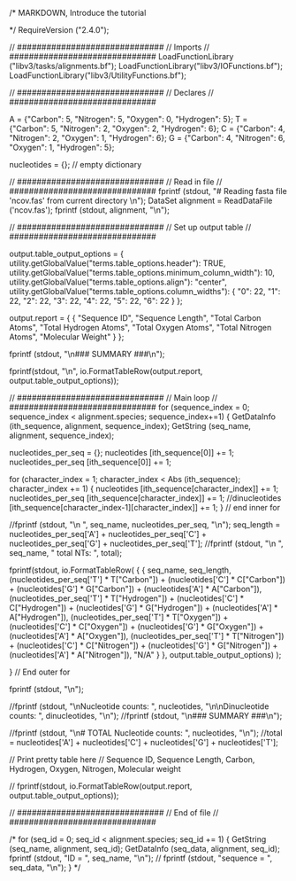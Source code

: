 /*
MARKDOWN, Introduce the tutorial

*/
RequireVersion ("2.4.0");

// ##############################
//   Imports
// ##############################
LoadFunctionLibrary ("libv3/tasks/alignments.bf");
LoadFunctionLibrary("libv3/IOFunctions.bf");
LoadFunctionLibrary("libv3/UtilityFunctions.bf");

// ##############################
//  Declares
// ##############################

A = {"Carbon": 5, "Nitrogen": 5, "Oxygen": 0, "Hydrogen": 5};
T = {"Carbon": 5, "Nitrogen": 2, "Oxygen": 2, "Hydrogen": 6};
C = {"Carbon": 4, "Nitrogen": 2, "Oxygen": 1, "Hydrogen": 6};
G = {"Carbon": 4, "Nitrogen": 6, "Oxygen": 1, "Hydrogen": 5};

nucleotides = {}; // empty dictionary

// ##############################
//  Read in file
// ##############################
fprintf (stdout, "# Reading fasta file 'ncov.fas' from current directory \n");
DataSet alignment = ReadDataFile ('ncov.fas');
fprintf (stdout, alignment, "\n");

// ##############################
//  Set up output table
// ##############################

output.table_output_options = {
    utility.getGlobalValue("terms.table_options.header"): TRUE,
    utility.getGlobalValue("terms.table_options.minimum_column_width"): 10,
    utility.getGlobalValue("terms.table_options.align"): "center",
    utility.getGlobalValue("terms.table_options.column_widths"): {
        "0": 22,
        "1": 22,
        "2": 22,
        "3": 22,
        "4": 22,
        "5": 22,
        "6": 22
    }
};

output.report = {
    {
        "Sequence ID", "Sequence Length", "Total Carbon Atoms", "Total Hydrogen Atoms", "Total Oxygen Atoms", "Total Nitrogen Atoms", "Molecular Weight"
    }
};

fprintf (stdout, "\n### SUMMARY ###\n");

fprintf(stdout, "\n",  io.FormatTableRow(output.report, output.table_output_options));

// ##############################
//  Main loop
// ##############################
for (sequence_index = 0; sequence_index < alignment.species; sequence_index+=1) {
  GetDataInfo (ith_sequence, alignment, sequence_index);
  GetString (seq_name, alignment, sequence_index);
  
  nucleotides_per_seq = {};
  nucleotides [ith_sequence[0]] += 1;
  nucleotides_per_seq [ith_sequence[0]] += 1;
  
  for (character_index = 1; character_index < Abs (ith_sequence); character_index += 1) {
    nucleotides [ith_sequence[character_index]] += 1;
    nucleotides_per_seq [ith_sequence[character_index]] += 1;
    //dinucleotides [ith_sequence[character_index-1][character_index]] += 1;
  } // end inner for
  
  //fprintf (stdout, "\n ", seq_name, nucleotides_per_seq, "\n");
  seq_length = nucleotides_per_seq['A'] + nucleotides_per_seq['C'] + nucleotides_per_seq['G'] + nucleotides_per_seq['T'];
  //fprintf (stdout, "\n ", seq_name, " total NTs: ", total);
  
  fprintf(stdout, io.FormatTableRow(
      {
       {
       seq_name,
       seq_length,
       (nucleotides_per_seq['T'] * T["Carbon"]) + (nucleotides['C'] * C["Carbon"]) + (nucleotides['G'] * G["Carbon"]) + (nucleotides['A'] * A["Carbon"]),
       (nucleotides_per_seq['T'] * T["Hydrogen"]) + (nucleotides['C'] * C["Hydrogen"]) + (nucleotides['G'] * G["Hydrogen"]) + (nucleotides['A'] * A["Hydrogen"]),
       (nucleotides_per_seq['T'] * T["Oxygen"]) + (nucleotides['C'] * C["Oxygen"]) + (nucleotides['G'] * G["Oxygen"]) + (nucleotides['A'] * A["Oxygen"]),
       (nucleotides_per_seq['T'] * T["Nitrogen"]) + (nucleotides['C'] * C["Nitrogen"]) + (nucleotides['G'] * G["Nitrogen"]) + (nucleotides['A'] * A["Nitrogen"]),
       "N/A"
       }
      },
      output.table_output_options)
  );
  
  
} // End outer for

fprintf (stdout, "\n");


//fprintf (stdout, "\nNucleotide counts: ", nucleotides, "\n\nDinucleotide counts: ", dinucleotides, "\n");
//fprintf (stdout, "\n### SUMMARY ###\n");

//fprintf (stdout, "\n# TOTAL Nucleotide counts: ", nucleotides, "\n");
//total = nucleotides['A'] + nucleotides['C'] + nucleotides['G'] + nucleotides['T'];


// Print pretty table here
// Sequence ID, Sequence Length, Carbon, Hydrogen, Oxygen, Nitrogen, Molecular weight

// fprintf(stdout, io.FormatTableRow(output.report, output.table_output_options));

// ##############################
//   End of file
// ##############################


/*
for (seq_id = 0; seq_id < alignment.species; seq_id += 1) {
  GetString (seq_name, alignment, seq_id);
  GetDataInfo (seq_data, alignment, seq_id);
  fprintf (stdout, "ID = ", seq_name, "\n");
  // fprintf (stdout, "sequence = ", seq_data, "\n");
}
*/
